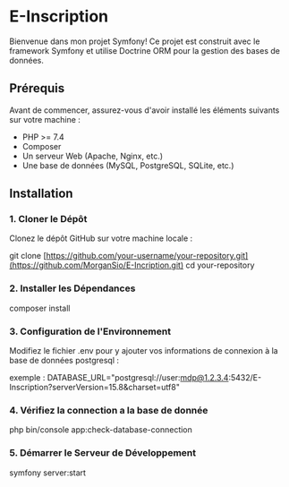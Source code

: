 # E-Inscription

Bienvenue dans mon projet Symfony! Ce projet est construit avec le framework Symfony et utilise Doctrine ORM pour la gestion des bases de données.

## Prérequis

Avant de commencer, assurez-vous d'avoir installé les éléments suivants sur votre machine :

- PHP >= 7.4
- Composer
- Un serveur Web (Apache, Nginx, etc.)
- Une base de données (MySQL, PostgreSQL, SQLite, etc.)

## Installation

### 1. Cloner le Dépôt

Clonez le dépôt GitHub sur votre machine locale :

git clone [https://github.com/your-username/your-repository.git](https://github.com/MorganSio/E-Incription.git)
cd your-repository

### 2. Installer les Dépendances
composer install

### 3. Configuration de l'Environnement
Modifiez le fichier .env pour y ajouter vos informations de connexion à la base de données postgresql :

exemple :  DATABASE_URL="postgresql://user:mdp@1.2.3.4:5432/E-Inscription?serverVersion=15.8&charset=utf8"

### 4. Vérifiez la connection a la base de donnée 
php bin/console app:check-database-connection

### 5. Démarrer le Serveur de Développement
symfony server:start
